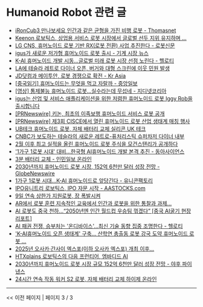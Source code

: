 # Humanoid Robot 관련 글

- [iRonCub3 만나보세요 인간과 같은 균형을 가진 비행 로봇 - Thomasnet](iRonCub3%20%EB%A7%8C%EB%82%98%EB%B3%B4%EC%84%B8%EC%9A%94%20%EC%9D%B8%EA%B0%84%EA%B3%BC%20%EA%B0%99%EC%9D%80%20%EA%B7%A0%ED%98%95%EC%9D%84%20%EA%B0%80%EC%A7%84%20%EB%B9%84%ED%96%89%20%EB%A1%9C%EB%B4%87%20-%20Thomasnet.md)
- [Keenon 로보틱스, 상업용 서비스 로봇 시장에서 글로벌 선두 지위 유지하며 …](Keenon%20%EB%A1%9C%EB%B3%B4%ED%8B%B1%EC%8A%A4%2C%20%EC%83%81%EC%97%85%EC%9A%A9%20%EC%84%9C%EB%B9%84%EC%8A%A4%20%EB%A1%9C%EB%B4%87%20%EC%8B%9C%EC%9E%A5%EC%97%90%EC%84%9C%20%EA%B8%80%EB%A1%9C%EB%B2%8C%20%EC%84%A0%EB%91%90%20%EC%A7%80%EC%9C%84%20%EC%9C%A0%EC%A7%80%ED%95%98%EB%A9%B0%20%E2%80%A6.md)
- [LG CNS, 휴머노이드 로봇 기반 RX(로봇 전환) 사업 추진한다 - 로봇신문](LG%20CNS%2C%20%ED%9C%B4%EB%A8%B8%EB%85%B8%EC%9D%B4%EB%93%9C%20%EB%A1%9C%EB%B4%87%20%EA%B8%B0%EB%B0%98%20RX%28%EB%A1%9C%EB%B4%87%20%EC%A0%84%ED%99%98%29%20%EC%82%AC%EC%97%85%20%EC%B6%94%EC%A7%84%ED%95%9C%EB%8B%A4%20-%20%EB%A1%9C%EB%B4%87%EC%8B%A0%EB%AC%B8.md)
- [igus가 새로운 저가형 휴머노이드 로봇 출시 - 기계 시장 뉴스](igus%EA%B0%80%20%EC%83%88%EB%A1%9C%EC%9A%B4%20%EC%A0%80%EA%B0%80%ED%98%95%20%ED%9C%B4%EB%A8%B8%EB%85%B8%EC%9D%B4%EB%93%9C%20%EB%A1%9C%EB%B4%87%20%EC%B6%9C%EC%8B%9C%20-%20%EA%B8%B0%EA%B3%84%20%EC%8B%9C%EC%9E%A5%20%EB%89%B4%EC%8A%A4.md)
- [K-AI 휴머노이드 개발 시동…글로벌 미래 로봇 시장 선점 노린다 - 헬로티](K-AI%20%ED%9C%B4%EB%A8%B8%EB%85%B8%EC%9D%B4%EB%93%9C%20%EA%B0%9C%EB%B0%9C%20%EC%8B%9C%EB%8F%99%E2%80%A6%EA%B8%80%EB%A1%9C%EB%B2%8C%20%EB%AF%B8%EB%9E%98%20%EB%A1%9C%EB%B4%87%20%EC%8B%9C%EC%9E%A5%20%EC%84%A0%EC%A0%90%20%EB%85%B8%EB%A6%B0%EB%8B%A4%20-%20%ED%97%AC%EB%A1%9C%ED%8B%B0.md)
- [LA에 테슬라 레트로 다이너 오픈, 버거와 대형 스크린에 이웃 민원 발생](LA%EC%97%90%20%ED%85%8C%EC%8A%AC%EB%9D%BC%20%EB%A0%88%ED%8A%B8%EB%A1%9C%20%EB%8B%A4%EC%9D%B4%EB%84%88%20%EC%98%A4%ED%94%88%2C%20%EB%B2%84%EA%B1%B0%EC%99%80%20%EB%8C%80%ED%98%95%20%EC%8A%A4%ED%81%AC%EB%A6%B0%EC%97%90%20%EC%9D%B4%EC%9B%83%20%EB%AF%BC%EC%9B%90%20%EB%B0%9C%EC%83%9D.md)
- [JD닷컴과 메이투안, 로봇 경쟁으로 확전 - Kr Asia](JD%EB%8B%B7%EC%BB%B4%EA%B3%BC%20%EB%A9%94%EC%9D%B4%ED%88%AC%EC%95%88%2C%20%EB%A1%9C%EB%B4%87%20%EA%B2%BD%EC%9F%81%EC%9C%BC%EB%A1%9C%20%ED%99%95%EC%A0%84%20-%20Kr%20Asia.md)
- [[중국읽기] 휴머노이드는 무엇을 먹고 자랄까 - 중앙일보](%5B%EC%A4%91%EA%B5%AD%EC%9D%BD%EA%B8%B0%5D%20%ED%9C%B4%EB%A8%B8%EB%85%B8%EC%9D%B4%EB%93%9C%EB%8A%94%20%EB%AC%B4%EC%97%87%EC%9D%84%20%EB%A8%B9%EA%B3%A0%20%EC%9E%90%EB%9E%84%EA%B9%8C%20-%20%EC%A4%91%EC%95%99%EC%9D%BC%EB%B3%B4.md)
- [[영상] 통제불능 휴머노이드 로봇…실수라는데 무섭네 - 지디넷코리아](%5B%EC%98%81%EC%83%81%5D%20%ED%86%B5%EC%A0%9C%EB%B6%88%EB%8A%A5%20%ED%9C%B4%EB%A8%B8%EB%85%B8%EC%9D%B4%EB%93%9C%20%EB%A1%9C%EB%B4%87%E2%80%A6%EC%8B%A4%EC%88%98%EB%9D%BC%EB%8A%94%EB%8D%B0%20%EB%AC%B4%EC%84%AD%EB%84%A4%20-%20%EC%A7%80%EB%94%94%EB%84%B7%EC%BD%94%EB%A6%AC%EC%95%84.md)
- [igus는 산업 및 서비스 애플리케이션을 위한 저렴한 휴머노이드 로봇 Iggy Rob을 출시합니다](igus%EB%8A%94%20%EC%82%B0%EC%97%85%20%EB%B0%8F%20%EC%84%9C%EB%B9%84%EC%8A%A4%20%EC%95%A0%ED%94%8C%EB%A6%AC%EC%BC%80%EC%9D%B4%EC%85%98%EC%9D%84%20%EC%9C%84%ED%95%9C%20%EC%A0%80%EB%A0%B4%ED%95%9C%20%ED%9C%B4%EB%A8%B8%EB%85%B8%EC%9D%B4%EB%93%9C%20%EB%A1%9C%EB%B4%87%20Iggy%20Rob%EC%9D%84%20%EC%B6%9C%EC%8B%9C%ED%95%A9%EB%8B%88%EB%8B%A4.md)
- [[PRNewswire] 키논, 최초의 이족보행 휴머노이드 서비스 로봇 공개](%5BPRNewswire%5D%20%ED%82%A4%EB%85%BC%2C%20%EC%B5%9C%EC%B4%88%EC%9D%98%20%EC%9D%B4%EC%A1%B1%EB%B3%B4%ED%96%89%20%ED%9C%B4%EB%A8%B8%EB%85%B8%EC%9D%B4%EB%93%9C%20%EC%84%9C%EB%B9%84%EC%8A%A4%20%EB%A1%9C%EB%B4%87%20%EA%B3%B5%EA%B0%9C.md)
- [[PRNewswire] 제3회 CISCE에서 열린 휴머노이드 로봇 산업 생태계 매칭 행사](%5BPRNewswire%5D%20%EC%A0%9C3%ED%9A%8C%20CISCE%EC%97%90%EC%84%9C%20%EC%97%B4%EB%A6%B0%20%ED%9C%B4%EB%A8%B8%EB%85%B8%EC%9D%B4%EB%93%9C%20%EB%A1%9C%EB%B4%87%20%EC%82%B0%EC%97%85%20%EC%83%9D%ED%83%9C%EA%B3%84%20%EB%A7%A4%EC%B9%AD%20%ED%96%89%EC%82%AC.md)
- [UB테크 휴머노이드 로봇, 자체 배터리 교체  실리콘 UK 테크](UB%ED%85%8C%ED%81%AC%20%ED%9C%B4%EB%A8%B8%EB%85%B8%EC%9D%B4%EB%93%9C%20%EB%A1%9C%EB%B4%87%2C%20%EC%9E%90%EC%B2%B4%20%EB%B0%B0%ED%84%B0%EB%A6%AC%20%EA%B5%90%EC%B2%B4%20%20%EC%8B%A4%EB%A6%AC%EC%BD%98%20UK%20%ED%85%8C%ED%81%AC.md)
- [CNBC가 보도하는 테슬라의 새로운 레트로-퓨처리스틱 슈퍼차저 다이너 내부](CNBC%EA%B0%80%20%EB%B3%B4%EB%8F%84%ED%95%98%EB%8A%94%20%ED%85%8C%EC%8A%AC%EB%9D%BC%EC%9D%98%20%EC%83%88%EB%A1%9C%EC%9A%B4%20%EB%A0%88%ED%8A%B8%EB%A1%9C-%ED%93%A8%EC%B2%98%EB%A6%AC%EC%8A%A4%ED%8B%B1%20%EC%8A%88%ED%8D%BC%EC%B0%A8%EC%A0%80%20%EB%8B%A4%EC%9D%B4%EB%84%88%20%EB%82%B4%EB%B6%80.md)
- [2월 이후 최고 실적을 올린 휴머노이드 로봇 주식을 모건스탠리가 공개하다](2%EC%9B%94%20%EC%9D%B4%ED%9B%84%20%EC%B5%9C%EA%B3%A0%20%EC%8B%A4%EC%A0%81%EC%9D%84%20%EC%98%AC%EB%A6%B0%20%ED%9C%B4%EB%A8%B8%EB%85%B8%EC%9D%B4%EB%93%9C%20%EB%A1%9C%EB%B4%87%20%EC%A3%BC%EC%8B%9D%EC%9D%84%20%EB%AA%A8%EA%B1%B4%EC%8A%A4%ED%83%A0%EB%A6%AC%EA%B0%80%20%EA%B3%B5%EA%B0%9C%ED%95%98%EB%8B%A4.md)
- ['1가구 1로봇 시대' 대비…한국형 AI휴머노이드 개발 본격 추진 - 동아사이언스](%271%EA%B0%80%EA%B5%AC%201%EB%A1%9C%EB%B4%87%20%EC%8B%9C%EB%8C%80%27%20%EB%8C%80%EB%B9%84%E2%80%A6%ED%95%9C%EA%B5%AD%ED%98%95%20AI%ED%9C%B4%EB%A8%B8%EB%85%B8%EC%9D%B4%EB%93%9C%20%EA%B0%9C%EB%B0%9C%20%EB%B3%B8%EA%B2%A9%20%EC%B6%94%EC%A7%84%20-%20%EB%8F%99%EC%95%84%EC%82%AC%EC%9D%B4%EC%96%B8%EC%8A%A4.md)
- [3분 배터리 교체 - 인민일보 온라인](3%EB%B6%84%20%EB%B0%B0%ED%84%B0%EB%A6%AC%20%EA%B5%90%EC%B2%B4%20-%20%EC%9D%B8%EB%AF%BC%EC%9D%BC%EB%B3%B4%20%EC%98%A8%EB%9D%BC%EC%9D%B8.md)
- [2030년까지 휴머노이드 로봇 시장, 152억 6천만 달러 성장 전망 - GlobeNewswire](2030%EB%85%84%EA%B9%8C%EC%A7%80%20%ED%9C%B4%EB%A8%B8%EB%85%B8%EC%9D%B4%EB%93%9C%20%EB%A1%9C%EB%B4%87%20%EC%8B%9C%EC%9E%A5%2C%20152%EC%96%B5%206%EC%B2%9C%EB%A7%8C%20%EB%8B%AC%EB%9F%AC%20%EC%84%B1%EC%9E%A5%20%EC%A0%84%EB%A7%9D%20-%20GlobeNewswire.md)
- [1가구 1로봇 시대…K-AI 휴머노이드로 앞당긴다 - 유니콘팩토리](1%EA%B0%80%EA%B5%AC%201%EB%A1%9C%EB%B4%87%20%EC%8B%9C%EB%8C%80%E2%80%A6K-AI%20%ED%9C%B4%EB%A8%B8%EB%85%B8%EC%9D%B4%EB%93%9C%EB%A1%9C%20%EC%95%9E%EB%8B%B9%EA%B8%B4%EB%8B%A4%20-%20%EC%9C%A0%EB%8B%88%EC%BD%98%ED%8C%A9%ED%86%A0%EB%A6%AC.md)
- [IPO유니트리 로보틱스, IPO 자문 시작 - AASTOCKS.com](IPO%EC%9C%A0%EB%8B%88%ED%8A%B8%EB%A6%AC%20%EB%A1%9C%EB%B3%B4%ED%8B%B1%EC%8A%A4%2C%20IPO%20%EC%9E%90%EB%AC%B8%20%EC%8B%9C%EC%9E%91%20-%20AASTOCKS.com.md)
- [9일 연속 상한가 지원로봇, 장 폭발시켜](9%EC%9D%BC%20%EC%97%B0%EC%86%8D%20%EC%83%81%ED%95%9C%EA%B0%80%20%EC%A7%80%EC%9B%90%EB%A1%9C%EB%B4%87%2C%20%EC%9E%A5%20%ED%8F%AD%EB%B0%9C%EC%8B%9C%EC%BC%9C.md)
- [AR에서 로봇 훈련 지속적인 교육에서 인간과 로봇을 위한 통찰과 과제…](AR%EC%97%90%EC%84%9C%20%EB%A1%9C%EB%B4%87%20%ED%9B%88%EB%A0%A8%20%EC%A7%80%EC%86%8D%EC%A0%81%EC%9D%B8%20%EA%B5%90%EC%9C%A1%EC%97%90%EC%84%9C%20%EC%9D%B8%EA%B0%84%EA%B3%BC%20%EB%A1%9C%EB%B4%87%EC%9D%84%20%EC%9C%84%ED%95%9C%20%ED%86%B5%EC%B0%B0%EA%B3%BC%20%EA%B3%BC%EC%A0%9C%E2%80%A6.md)
- [AI 로봇도 중국 천하…“2050년엔 인간 월드컵 우승팀 꺾겠다” [중국 AI굴기 현장 리포트]](AI%20%EB%A1%9C%EB%B4%87%EB%8F%84%20%EC%A4%91%EA%B5%AD%20%EC%B2%9C%ED%95%98%E2%80%A6%E2%80%9C2050%EB%85%84%EC%97%94%20%EC%9D%B8%EA%B0%84%20%EC%9B%94%EB%93%9C%EC%BB%B5%20%EC%9A%B0%EC%8A%B9%ED%8C%80%20%EA%BA%BE%EA%B2%A0%EB%8B%A4%E2%80%9D%20%5B%EC%A4%91%EA%B5%AD%20AI%EA%B5%B4%EA%B8%B0%20%ED%98%84%EC%9E%A5%20%EB%A6%AC%ED%8F%AC%ED%8A%B8%5D.md)
- [AI 패권 전쟁, 승부처는 '온디바이스'...최신 기술 동향 집중 조명한다 - 헬로티](AI%20%ED%8C%A8%EA%B6%8C%20%EC%A0%84%EC%9F%81%2C%20%EC%8A%B9%EB%B6%80%EC%B2%98%EB%8A%94%20%27%EC%98%A8%EB%94%94%EB%B0%94%EC%9D%B4%EC%8A%A4%27...%EC%B5%9C%EC%8B%A0%20%EA%B8%B0%EC%88%A0%20%EB%8F%99%ED%96%A5%20%EC%A7%91%EC%A4%91%20%EC%A1%B0%EB%AA%85%ED%95%9C%EB%8B%A4%20-%20%ED%97%AC%EB%A1%9C%ED%8B%B0.md)
- ['K-AI휴머노이드 오픈 생태계' 구축… 산학연 총출동 로봇 강국 도약  휴머노이드 로봇 ...](%27K-AI%ED%9C%B4%EB%A8%B8%EB%85%B8%EC%9D%B4%EB%93%9C%20%EC%98%A4%ED%94%88%20%EC%83%9D%ED%83%9C%EA%B3%84%27%20%EA%B5%AC%EC%B6%95%E2%80%A6%20%EC%82%B0%ED%95%99%EC%97%B0%20%EC%B4%9D%EC%B6%9C%EB%8F%99%20%EB%A1%9C%EB%B4%87%20%EA%B0%95%EA%B5%AD%20%EB%8F%84%EC%95%BD%20%20%ED%9C%B4%EB%A8%B8%EB%85%B8%EC%9D%B4%EB%93%9C%20%EB%A1%9C%EB%B4%87%20....md)
- [2025년 오사카·간사이 엑스포(이하 오사카 엑스포) 개최 이후…](2025%EB%85%84%20%EC%98%A4%EC%82%AC%EC%B9%B4%C2%B7%EA%B0%84%EC%82%AC%EC%9D%B4%20%EC%97%91%EC%8A%A4%ED%8F%AC%28%EC%9D%B4%ED%95%98%20%EC%98%A4%EC%82%AC%EC%B9%B4%20%EC%97%91%EC%8A%A4%ED%8F%AC%29%20%EA%B0%9C%EC%B5%9C%20%EC%9D%B4%ED%9B%84%E2%80%A6.md)
- [HTXplains 로보틱스의 다음 프런티어, 엠바디드 AI](HTXplains%20%EB%A1%9C%EB%B3%B4%ED%8B%B1%EC%8A%A4%EC%9D%98%20%EB%8B%A4%EC%9D%8C%20%ED%94%84%EB%9F%B0%ED%8B%B0%EC%96%B4%2C%20%EC%97%A0%EB%B0%94%EB%94%94%EB%93%9C%20AI.md)
- [2030년까지 휴머노이드 로봇 시장 규모 152억 6천만 달러 성장 전망 - 야후 파이낸스](2030%EB%85%84%EA%B9%8C%EC%A7%80%20%ED%9C%B4%EB%A8%B8%EB%85%B8%EC%9D%B4%EB%93%9C%20%EB%A1%9C%EB%B4%87%20%EC%8B%9C%EC%9E%A5%20%EA%B7%9C%EB%AA%A8%20152%EC%96%B5%206%EC%B2%9C%EB%A7%8C%20%EB%8B%AC%EB%9F%AC%20%EC%84%B1%EC%9E%A5%20%EC%A0%84%EB%A7%9D%20-%20%EC%95%BC%ED%9B%84%20%ED%8C%8C%EC%9D%B4%EB%82%B8%EC%8A%A4.md)
- [24시간 연속 작동 워커 S2 로봇, 자체 배터리 교체  하이제 온라인](24%EC%8B%9C%EA%B0%84%20%EC%97%B0%EC%86%8D%20%EC%9E%91%EB%8F%99%20%EC%9B%8C%EC%BB%A4%20S2%20%EB%A1%9C%EB%B4%87%2C%20%EC%9E%90%EC%B2%B4%20%EB%B0%B0%ED%84%B0%EB%A6%AC%20%EA%B5%90%EC%B2%B4%20%20%ED%95%98%EC%9D%B4%EC%A0%9C%20%EC%98%A8%EB%9D%BC%EC%9D%B8.md)

---
<< 이전 페이지  |  페이지 3 / 3